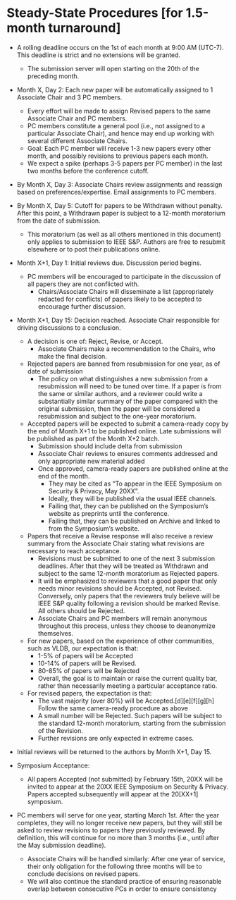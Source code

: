 

# Steady-State Procedures [for 1.5-month turnaround]

* A rolling deadline occurs on the 1st of each month at 9:00 AM (UTC-7). This deadline is strict and no extensions will be granted.
   * The submission server will open starting on the 20th of the preceding month.

* Month X, Day 2: Each new paper will be automatically assigned to 1 Associate Chair and 3 PC members.
   * Every effort will be made to assign Revised papers to the same Associate Chair and PC members.
   * PC members constitute a general pool (i.e., not assigned to a particular Associate Chair), and hence may end up working with several different Associate Chairs.
   * Goal: Each PC member will receive 1-3 new papers every other month, and possibly revisions to previous papers each month.  
   * We expect a spike (perhaps 3-5 papers per PC member) in the last two months before the conference cutoff.

* By Month X, Day 3: Associate Chairs review assignments and reassign based on preferences/expertise.  Email assignments to PC members.

* By Month X, Day 5: Cutoff for papers to be Withdrawn without penalty.  After this point, a Withdrawn paper is subject to a 12-month moratorium from the date of submission.
   * This moratorium (as well as all others mentioned in this document) only applies to submission to IEEE S&P.  Authors are free to resubmit elsewhere or to post their publications online.

* Month X+1, Day 1: Initial reviews due.  Discussion period begins.
   * PC members will be encouraged to participate in the discussion of all papers they are not conflicted with.  
      * Chairs/Associate Chairs will disseminate a list (appropriately redacted for conflicts) of papers likely to be accepted to encourage further discussion.

* Month X+1, Day 15: Decision reached.  Associate Chair responsible for driving discussions to a conclusion.  
   * A decision is one of: Reject, Revise, or Accept.
      * Associate Chairs make a recommendation to the Chairs, who make the final decision.
   * Rejected papers are banned from resubmission for one year, as of date of submission 
      * The policy on what distinguishes a new submission from a resubmission will need to be tuned over time.  If a paper is from the same or similar authors, and a reviewer could write a substantially similar summary of the paper compared with the original submission, then the paper will be considered a resubmission and subject to the one-year moratorium.
   * Accepted papers will be expected to submit a camera-ready copy by the end of Month X+1 to be published online.  Late submissions will be published as part of the Month X+2 batch.
      * Submission should include delta from submission
      * Associate Chair reviews to ensures comments addressed and only appropriate new material added
      * Once approved, camera-ready papers are published online at the end of the month.  
         * They may be cited as “To appear in the IEEE Symposium on Security & Privacy, May 20XX”.
         * Ideally, they will be published via the usual IEEE channels.
         * Failing that, they can be published on the Symposium’s website as preprints until the conference.
         * Failing that, they can be published on Archive and linked to from the Symposium’s website.
   * Papers that receive a Revise response will also receive a review summary from the Associate Chair stating what revisions are necessary to reach acceptance.
      * Revisions must be submitted to one of the next 3 submission deadlines.  After that they will be treated as Withdrawn and subject to the same 12-month moratorium as Rejected papers.
      * It will be emphasized to reviewers that a good paper that only needs minor revisions should be Accepted, not Revised.  Conversely, only papers that the reviewers truly believe will be IEEE S&P quality following a revision should be marked Revise.  All others should be Rejected.
      * Associate Chairs and PC members will remain anonymous throughout this process, unless they choose to deanonymize themselves.
   * For new papers, based on the experience of other communities, such as VLDB, our expectation is that:
      * 1-5% of papers will be Accepted
      * 10-14% of papers will be Revised.
      * 80-85% of papers will be Rejected
      * Overall, the goal is to maintain or raise the current quality bar, rather than necessarily meeting a particular acceptance ratio.
   * For revised papers, the expectation is that:
      * The vast majority (over 80%) will be Accepted.[d][e][f][g][h]  Follow the same camera-ready procedure as above
      * A small number will be Rejected.  Such papers will be subject to the standard 12-month moratorium, starting from the submission of the Revision.
      * Further revisions are only expected in extreme cases.

* Initial reviews will be returned to the authors by Month X+1, Day 15.

* Symposium Acceptance:
   * All papers Accepted (not submitted) by February 15th, 20XX will be invited to appear at the 20XX IEEE Symposium on Security & Privacy.  Papers accepted subsequently will appear at the 20[XX+1] symposium.

* PC members will serve for one year, starting March 1st.  After the year completes, they will no longer receive new papers, but they will still be asked to review revisions to papers they previously reviewed.  By definition, this will continue for no more than 3 months (i.e., until after the May submission deadline).  
   * Associate Chairs will be handled similarly: After one year of service, their only obligation for the following three months will be to conclude decisions on revised papers.
   * We  will also continue the standard practice of ensuring reasonable overlap between consecutive PCs in order to ensure consistency


